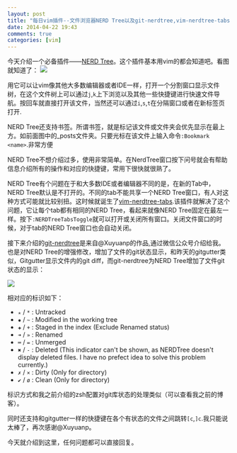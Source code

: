 ```yaml
---
layout: post
title: "每日vim插件--文件浏览器NERD Tree以及git-nerdtree,vim-nerdtree-tabs"
date: 2014-04-22 19:43
comments: true
categories: [vim]
---
```

今天介绍一个必备插件——[NERD Tree]()。这个插件基本用vim的都会知道吧。看图就知道了：
![](http://ww2.sinaimg.cn/large/69d56e38gw1efoqvqpramj21gu12i46s.jpg)

用它可以让vim像其他大多数编辑器或者IDE一样，打开一个分割窗口显示文件树，在这个文件树上可以通过`j`,`k`上下浏览以及其他一些快捷键进行快速文件导航。按回车就直接打开该文件，当然还可以通过`i`,`s`,`t`在分隔窗口或者在新标签页打开.

<!--more-->

NERD Tree还支持书签。所谓书签，就是标记该文件或文件夹会优先显示在最上方。如前面图中的_posts文件夹。只要光标在该文件上输入命令`:Bookmark <name>`.非常方便

NERD Tree不想介绍过多，使用非常简单。在NerdTree窗口按下问号就会有帮助信息介绍所有的操作和对应的快捷键，常用下很快就很熟了。

NERD Tree有个问题在于和大多数IDE或者编辑器不同的是，在新的Tab中，NERD Tree默认是不打开的。不同的tab不能共享一个NERD Tree窗口，有人对这种方式可能就比较别扭。这时候就诞生了[vim-nerdtree-tabs](https://github.com/jistr/vim-nerdtree-tabs).该插件就解决了这个问题，它让每个tab都有相同的NERD Tree，看起来就像NERD Tree固定在最左一样。按下`:NERDTreeTabsToggle`就可以打开或关闭所有窗口。关闭文件窗口的时候，对于tab的NERD Tree窗口也会自动关闭。

接下来介绍的[git-nerdtree](https://github.com/Xuyuanp/git-nerdtree)是来自@Xuyuanp的作品,通过微信公众号介绍给我。也是对NERD Tree的增强修改，增加了文件的git状态显示，和昨天的gitgutter类似，Gitgutter显示文件内的git diff，而git-nerdtree为NERD Tree增加了文件git状态的显示：

![](https://camo.githubusercontent.com/3fe0388df11cb787f36e1fa108398fd3f757eef4/687474703a2f2f692e696d6775722e636f6d2f6a534377476a552e6769663f31)

相对应的标识如下：

* `✭` / `*` : Untracked
* `✹` / `~` : Modified in the working tree
* `✚` / `+` : Staged in the index (Exclude Renamed status)
* `➜` / `»` : Renamed
* `═` / `=` : Unmerged
* `✖` / `-` : Deleted (This indicator can't be shown, as NERDTree doesn't display deleted files. I have no prefect idea to solve this problem currently.)
* `✗` / `×` : Dirty (Only for directory)
* `✔` / `ø` : Clean (Only for directory)

标识方式和我之前介绍的zsh配置对git库状态的处理类似（可以查看我之前的博客）。

同时还支持和gitgutter一样的快捷键在各个有状态的文件之间跳转`[c`,`]c`.我只能说太棒了，再次感谢@Xuyuanp。

今天就介绍到这里，任何问题都可以直接回复。




